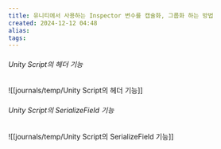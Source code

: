 ```yaml
---
title: 유니티에서 사용하는 Inspector 변수를 캡슐화, 그룹화 하는 방법
created: 2024-12-12 04:48
alias:
tags:
---
```

###### Unity Script의 헤더 기능
![[journals/temp/Unity Script의 헤더 기능]]



###### Unity Script의 SerializeField 기능
![[journals/temp/Unity Script의 SerializeField 기능]]


